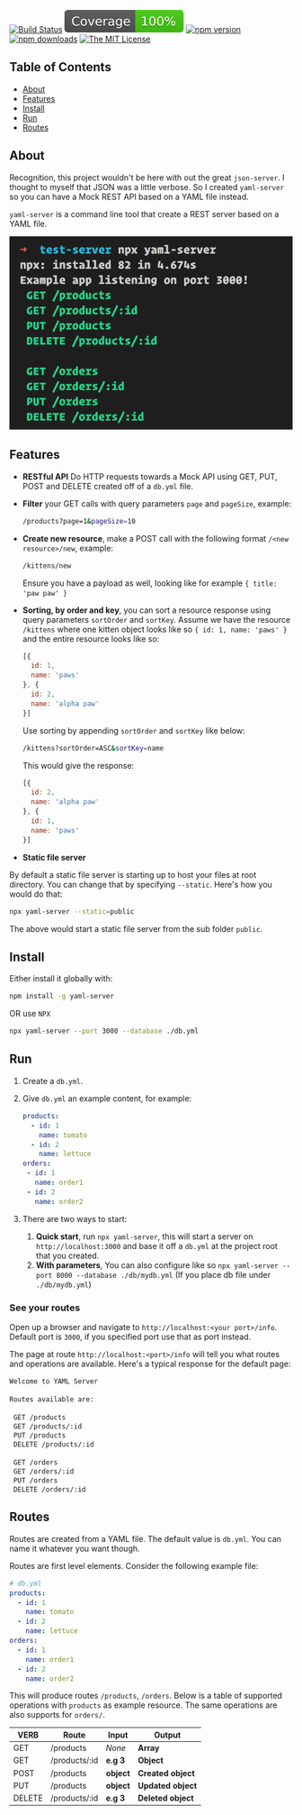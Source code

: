 [![Build Status](https://dev.azure.com/devrel/chris-testing/_apis/build/status/softchris.yaml-server?branchName=master)](https://dev.azure.com/devrel/chris-testing/_build/latest?definitionId=23&branchName=master)
![Coverage](./badges/coverage.svg)
[![npm version](https://badge.fury.io/js/yaml-server.svg)](https://www.npmjs.com/package/yaml-server)
[![npm downloads](https://img.shields.io/npm/dm/yaml-server?color=blue&label=npm%20downloads&style=flat-square)](https://www.npmjs.com/package/yaml-server)
[![The MIT License](https://img.shields.io/badge/license-MIT-orange.svg?color=blue&style=flat-square)](http://opensource.org/licenses/MIT)

## Table of Contents

- [About](#about)
- [Features](#features)
- [Install](#install)
- [Run](#run)
- [Routes](#routes)

## About

Recognition, this project wouldn't be here with out the great `json-server`. I thought to myself that JSON was a little verbose. So I created `yaml-server` so you can have a Mock REST API based on a YAML file instead.

`yaml-server` is a command line tool that create a REST server based on a YAML file.

![Application running](yaml-server.png)

## Features

- **RESTful API** Do HTTP requests towards a Mock API using GET, PUT, POST and DELETE created off of a `db.yml` file.
- **Filter** your GET calls with query parameters `page` and `pageSize`, example:

    ```bash
    /products?page=1&pageSize=10
    ```

- **Create new resource**, make a POST call with the following format `/<new resource>/new`, example:

    ```bash
    /kittens/new
    ```

    Ensure you have a payload as well, looking like for example `{ title: 'paw paw' }`

- **Sorting, by order and key**, you can sort a resource response using query parameters `sortOrder` and `sortKey`. Assume we have the resource `/kittens` where one kitten object looks like so `{ id: 1, name: 'paws' }` and the entire resource looks like so:

    ```javascript
    [{
      id: 1,
      name: 'paws'
    }, {
      id: 2,
      name: 'alpha paw'
    }]
    ```

    Use sorting by appending `sortOrder` and `sortKey` like below:

    ```bash
    /kittens?sortOrder=ASC&sortKey=name
    ```

    This would give the response:

    ```javascript
    [{
      id: 2,
      name: 'alpha paw'
    }, {
      id: 1,
      name: 'paws'
    }]
    ```

- **Static file server**

By default a static file server is starting up to host your files at root directory. You can change that by specifying `--static`. Here's how you would do that:

   ```bash
   npx yaml-server --static=public
   ```

   The above would start a static file server from the sub folder `public`.

## Install

Either install it globally with:

```bash
npm install -g yaml-server
```

OR use `NPX`

```bash
npx yaml-server --port 3000 --database ./db.yml
```

## Run

1. Create a `db.yml`.
1. Give `db.yml` an example content, for example:

   ```yaml
   products:
     - id: 1
       name: tomato
     - id: 2
       name: lettuce
   orders:
    - id: 1
      name: order1
    - id: 2
      name: order2
   ```

1. There are two ways to start:
   1. **Quick start**, run `npx yaml-server`, this will start a server on `http://localhost:3000` and base it off a `db.yml` at the project root that you created.
   1. **With parameters**, You can also configure like so `npx yaml-server --port 8000 --database ./db/mydb.yml` (If you place db file under `./db/mydb.yml`)

### See your routes

Open up a browser and navigate to `http://localhost:<your port>/info`. Default port is `3000`, if you specified port use that as port instead.

The page at route `http://localhost:<port>/info` will tell you what routes and operations are available. Here's a typical response for the default page:

```output
Welcome to YAML Server

Routes available are:

 GET /products
 GET /products/:id
 PUT /products
 DELETE /products/:id

 GET /orders
 GET /orders/:id
 PUT /orders
 DELETE /orders/:id
```

## Routes

Routes are created from a YAML file. The default value is  `db.yml`. You can name it whatever you want though.

Routes are first level elements. Consider the following example file:

```yml
# db.yml
products:
  - id: 1
    name: tomato
  - id: 2
    name: lettuce
orders:
  - id: 1
    name: order1
  - id: 2
    name: order2
```

This will produce routes `/products`, `/orders`. Below is a table of supported operations with `products` as example resource. The same operations are also supports for `orders/`.

| VERB     |Route          | Input      | Output             |
|----------|---------------|------------|--------------------|
| GET      | /products     | *None*     | **Array**          |
| GET      | /products/:id |  **e.g 3** | **Object**         |
| POST     | /products     | **object** | **Created object** |
| PUT      | /products     | **object** | **Updated object** |
| DELETE   | /products/:id | **e.g 3**  | **Deleted object** |
